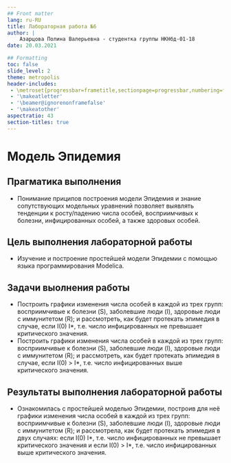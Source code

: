```yaml
---
## Front matter
lang: ru-RU
title: Лабораторная работа №6
author: |
	Азарцова Полина Валерьевна - студентка группы НКНбд-01-18
date: 20.03.2021

## Formatting
toc: false
slide_level: 2
theme: metropolis
header-includes: 
 - \metroset{progressbar=frametitle,sectionpage=progressbar,numbering=fraction}
 - '\makeatletter'
 - '\beamer@ignorenonframefalse'
 - '\makeatother'
aspectratio: 43
section-titles: true
---
```


# Модель Эпидемия

## Прагматика выполнения

- Понимание приципов построения модели Эпидемия и знание сопутствующих модельных уравнений позволяет выявлять тенденции к росту/падению числа особей, восприимчивых к болезни, инфицированных особей, а также здоровых особей. 

## Цель выполнения лабораторной работы

- Изучение и построение простейшей модели Эпидемии с помощью языка программирования Modelica. 

## Задачи выолнения работы

- Построить графики изменения числа особей в каждой из трех групп: восприимчивые к болезни (S), заболевшие люди (I), здоровые люди с иммунитетом (R); и рассмотреть, как будет протекать эпимедия в случае, если I(0) I*, т.е. число инфицированных не превышает критического значения.
- Построить графики изменения числа особей в каждой из трех групп: восприимчивые к болезни (S), заболевшие люди (I), здоровые люди с иммунитетом (R); и рассмотреть, как будет протекать эпимедия в случае, если I(0) > I*, т.е. число инфицированных выше критического значения.

## Результаты выполнения лабораторной работы

- Ознакомилась с простейшей моделью Эпидемии, построив для неё графики изменения числа особей в каждой из трех групп: восприимчивые к болезни (S), заболевшие люди (I), здоровые люди с иммунитетом (R); и рассмотрела, как будет протекать эпимедия в двух случаях: если I(0) I*, т.е. число инфицированных не превышает критического значения и если I(0) > I*, т.е. число инфицированных выше критического значения. 